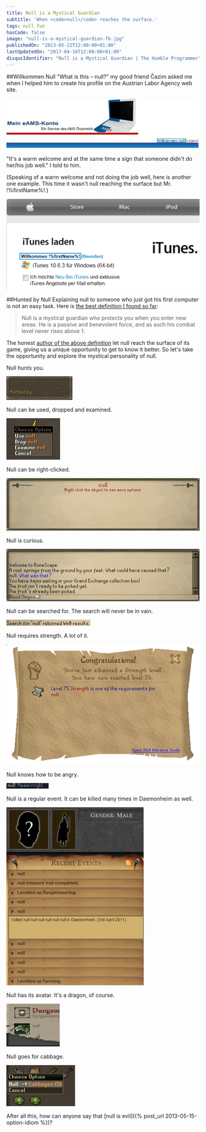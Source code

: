```yaml
---
title: Null is a Mystical Guardian
subtitle: 'When <code>null</code> reaches the surface.'
tags: null fun
hasCode: false
image: "null-is-a-mystical-guardian-fb.jpg"
publishedOn: "2013-05-22T12:00:00+01:00"
lastUpdatedOn: "2017-04-16T12:00:00+01:00"
disqusIdentifier: "Null is a Mystical Guardian | The Humble Programmer"
---
```

##Willkommen Null
"What is this – null?" my good friend Čazim asked me when I helped him to create his profile on the Austrian Labor Agency web site.

![Willkommen null on the Austrian Labor Agency (AMS) Web Site](/resources/null-is-a-mystical-guardian/willkommen-null-on-the-austrian-labor-agency-ams-web-site.jpg)

"It's a warm welcome and at the same time a sign that someone didn't do her/his job well." I told to him.

(Speaking of a warm welcome and not doing the job well, here is another one example. This time it wasn't null reaching the surface but Mr. !%firstName%!.)

![Willkommen firstName - Bug on the iTunes download page](/resources/null-is-a-mystical-guardian/willkommen-firstname-bug-on-the-itunes-download-page.png)

##Hunted by Null
Explaining null to someone who just got his first computer is not an easy task. Here is [the best definition I found so far](http://runescape.wikia.com/wiki/Null):

> Null is a mystical guardian who protects you when you enter new areas. He is a passive and benevolent force, and as such his combat level never rises above 1.

The honest [author of the above definition](http://runescape.wikia.com/wiki/RuneScape_Wiki) let null reach the surface of its game, giving us a unique opportunity to get to know it better. So let's take the opportunity and explore the mystical personality of null.

Null hunts you.

![Null hunts you](/resources/null-is-a-mystical-guardian/null-hunts-you.png)

Null can be used, dropped and examined.

![Null can be used, dropped and examined](/resources/null-is-a-mystical-guardian/null-can-be-used-dropped-and-examined.gif)

Null can be right-clicked.

![Null can be right-clicked](/resources/null-is-a-mystical-guardian/null-can-be-right-clicked.png)

Null is curious.

![Null is curious](/resources/null-is-a-mystical-guardian/null-is-curious.png)

Null can be searched for. The search will never be in vain.

![Null can be searched for](/resources/null-is-a-mystical-guardian/null-can-be-searched-for.png)

Null requires strength. A lot of it.

![Null requires strength](/resources/null-is-a-mystical-guardian/null-requires-strength.png)

Null knows how to be angry.

![Null knows how to be angry](/resources/null-is-a-mystical-guardian/null-knows-how-to-be-angry.png)

Null is a regular event. It can be killed many times in Daemonheim as well.

![Null is a regular event](/resources/null-is-a-mystical-guardian/null-is-a-regular-event.png)

Null has its avatar. It's a dragon, of course.

![Null has its avatar](/resources/null-is-a-mystical-guardian/null-has-its-avatar.png)

Null goes for cabbage.

![Null goes for cabbage](/resources/null-is-a-mystical-guardian/null-goes-for-cabbage.png)

After all this, how can anyone say that [null is evil]({% post_url 2013-05-15-option-idiom %})?